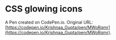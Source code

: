 # CSS glowing icons

A Pen created on CodePen.io. Original URL: [https://codepen.io/Krishnaa_Gupta/pen/MWoRqmr](https://codepen.io/Krishnaa_Gupta/pen/MWoRqmr).

